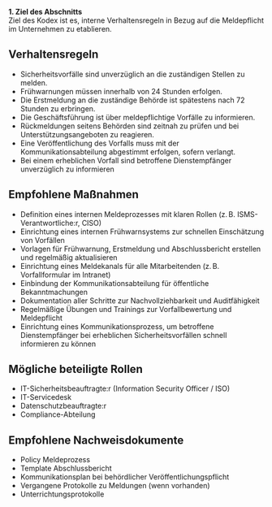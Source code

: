 
**1. Ziel des Abschnitts**  
  Ziel des Kodex ist es, interne Verhaltensregeln in Bezug auf die Meldepflicht im Unternehmen zu etablieren.

## Verhaltensregeln 
  - Sicherheitsvorfälle sind unverzüglich an die zuständigen Stellen zu melden.
  - Frühwarnungen müssen innerhalb von 24 Stunden erfolgen.
  - Die Erstmeldung an die zuständige Behörde ist spätestens nach 72 Stunden zu erbringen.
  - Die Geschäftsführung ist über meldepflichtige Vorfälle zu informieren.
  - Rückmeldungen seitens Behörden sind zeitnah zu prüfen und bei Unterstützungsangeboten zu reagieren.
  - Eine Veröffentlichung des Vorfalls muss mit der Kommunikationsabteilung abgestimmt erfolgen, sofern verlangt.
  - Bei einem erheblichen Vorfall sind betroffene Dienstempfänger unverzüglich zu informieren



## Empfohlene Maßnahmen 
  - Definition eines internen Meldeprozesses mit klaren Rollen (z. B. ISMS-Verantwortliche:r, CISO)
  - Einrichtung eines internen Frühwarnsystems zur schnellen Einschätzung von Vorfällen
  - Vorlagen für Frühwarnung, Erstmeldung und Abschlussbericht erstellen und regelmäßig aktualisieren
  - Einrichtung eines Meldekanals für alle Mitarbeitenden (z. B. Vorfallformular im Intranet)
  - Einbindung der Kommunikationsabteilung für öffentliche Bekanntmachungen
  - Dokumentation aller Schritte zur Nachvollziehbarkeit und Auditfähigkeit
  - Regelmäßige Übungen und Trainings zur Vorfallbewertung und Meldepflicht
  - Einrichtung eines Kommunikationsprozess, um betroffene Dienstempfänger bei erheblichen Sicherheitsvorfällen schnell informieren zu können

## Mögliche beteiligte Rollen
  - IT-Sicherheitsbeauftragte:r (Information Security Officer / ISO)
  - IT-Servicedesk
  - Datenschutzbeauftragte:r
  - Compliance-Abteilung

## Empfohlene Nachweisdokumente
  - Policy Meldeprozess
  - Template Abschlussbericht
  - Kommunikationsplan bei behördlicher Veröffentlichungspflicht  
  - Vergangene Protokolle zu Meldungen (wenn vorhanden)
  - Unterrichtungsprotokolle
